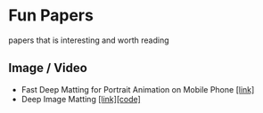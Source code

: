 # Fun Papers
papers that is interesting and worth reading

## Image / Video
* Fast Deep Matting for Portrait Animation on Mobile Phone [[link]](https://arxiv.org/pdf/1707.08289.pdf)
* Deep Image Matting [[link]](https://arxiv.org/pdf/1703.03872.pdf)[[code]](https://github.com/Joker316701882/Deep-Image-Matting)
